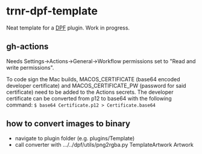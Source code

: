 # trnr-dpf-template

Neat template for a [DPF](https://github.com/DISTRHO/DPF) plugin. Work in progress.

## gh-actions

Needs Settings->Actions->General->Workflow permissions set to "Read and write permissions".


To code sign the Mac builds, MACOS_CERTIFICATE (base64 encoded developer certificate) and MACOS_CERTIFICATE_PW (password for said certificate) need to be added to the Actions secrets. 
The developer certificate can be converted from p12 to base64 with the following command: 
`$ base64 Certificate.p12 > Certificate.base64`

## how to convert images to binary

- navigate to plugin folder (e.g. plugins/Template)
- call converter with .../../dpf/utils/png2rgba.py TemplateArtwork Artwork